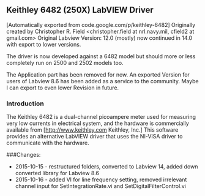 Keithley 6482 (250X) LabVIEW Driver
-----------------------------------
[Automatically exported from code.google.com/p/keithley-6482]
Originally created by Christopher R. Field <christopher.field at nrl.navy.mil, cfield2 at gmail.com>
Original Labview Version: 12.0 (mostly) now continued in 14.0 with export to lower versions.

The driver is now developed against a 6482 model but should more or less completely run on 2500 and 2502 models too.

The Application part has been removed for now. An exported Version for users of Labview 8.6 has been added as a service to the community. Maybe I can export to even lower Revision in future.

### Introduction
The Keithley 6482 is a dual-channel picoampere meter used for measuring very low currents in electrical system, and the hardware is commercially available from [http://www.keithley.com Keithley, Inc.] This software provides an alternative LabVIEW driver that uses the NI-VISA driver to communicate with the hardware.

###Changes:  
* 2015-10-15 - restructured folders, converted to Labview 14, added down converted library for Labview 8.6
* 2015-10-16 - added VI for line frequency setting, removed irrelevant channel input for SetIntegrationRate.vi and SetDigitalFilterControl.vi  
